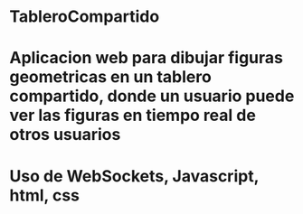# TableroCompartido

# Aplicacion web para dibujar figuras geometricas en un tablero compartido, donde un usuario puede ver las figuras en tiempo real de otros usuarios
# Uso de WebSockets, Javascript, html, css
